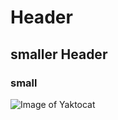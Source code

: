 # Header
## smaller Header 
### small

![Image of Yaktocat](https://octodex.github.com/images/yaktocat.png)
